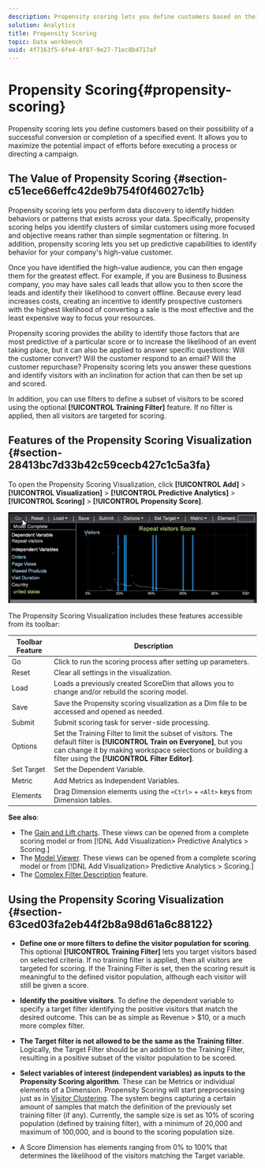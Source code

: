 ```yaml
---
description: Propensity scoring lets you define customers based on their possibility of a successful conversion or completion of a specified event. It allows you to maximize the potential impact of efforts before executing a process or directing a campaign.
solution: Analytics
title: Propensity Scoring
topic: Data workbench
uuid: 4f7163f5-6fe4-4f87-9e27-71ec8b4717af
---
```


# Propensity Scoring{#propensity-scoring}

Propensity scoring lets you define customers based on their possibility of a successful conversion or completion of a specified event. It allows you to maximize the potential impact of efforts before executing a process or directing a campaign.

## The Value of Propensity Scoring {#section-c51ece66effc42de9b754f0f46027c1b}

Propensity scoring lets you perform data discovery to identify hidden behaviors or patterns that exists across your data. Specifically, propensity scoring helps you identify clusters of similar customers using more focused and objective means rather than simple segmentation or filtering. In addition, propensity scoring lets you set up predictive capabilities to identify behavior for your company's high-value customer.

Once you have identified the high-value audience, you can then engage them for the greatest effect. For example, if you are Business to Business company, you may have sales call leads that allow you to then score the leads and identify their likelihood to convert offline. Because every lead increases costs, creating an incentive to identify prospective customers with the highest likelihood of converting a sale is the most effective and the least expensive way to focus your resources.

Propensity scoring provides the ability to identify those factors that are most predictive of a particular score or to increase the likelihood of an event taking place, but it can also be applied to answer specific questions: Will the customer convert? Will the customer respond to an email? Will the customer repurchase? Propensity scoring lets you answer these questions and identify visitors with an inclination for action that can then be set up and scored.

In addition, you can use filters to define a subset of visitors to be scored using the optional **[!UICONTROL Training Filter]** feature. If no filter is applied, then all visitors are targeted for scoring.

## Features of the Propensity Scoring Visualization {#section-28413bc7d33b42c59cecb427c1c5a3fa}

To open the Propensity Scoring Visualization, click **[!UICONTROL Add]** > **[!UICONTROL Visualization]** > **[!UICONTROL Predictive Analytics]** > **[!UICONTROL Scoring]** > **[!UICONTROL Propensity Score]**.

![](assets/propensity_visualization_GO.png)

The Propensity Scoring Visualization includes these features accessible from its toolbar:  

|  Toolbar Feature  | Description  |
|---|---|
|  Go  | Click to run the scoring process after setting up parameters.  |
|  Reset  | Clear all settings in the visualization.  |
|  Load  | Loads a previously created ScoreDim that allows you to change and/or rebuild the scoring model.  |
|  Save  | Save the Propensity scoring visualization as a Dim file to be accessed and opened as needed.  |
|  Submit  | Submit scoring task for server-side processing.  |
|  Options  |Set the Training Filter to limit the subset of visitors. The default filter is **[!UICONTROL Train on Everyone]**, but you can change it by making workspace selections or building a filter using the **[!UICONTROL Filter Editor]**.  |
|  Set Target  | Set the Dependent Variable.  |
|  Metric  | Add Metrics as Independent Variables.  |
|  Elements  | Drag Dimension elements using the `<Ctrl>` + `<Alt>` keys from Dimension tables.  |

**See also**:

* The [Gain and Lift charts](../../../../home/c-get-started/c-analysis-vis/c-visitor-propensity/c-propensity-gain-lift-chart.md#concept-0d049f6baf534f7fb97f271843ba6c4a). These views can be opened from a complete scoring model or from [!DNL Add Visualization> Predictive Analytics > Scoring.] 
* The [Model Viewer](../../../../home/c-get-started/c-analysis-vis/c-visitor-propensity/c-propensity-model-viewer.md#concept-d4fdf4b335c04b0ea07e70ab9a7ce9dd). These views can be opened from a complete scoring model or from [!DNL Add Visualization> Predictive Analytics > Scoring.] 
* The [Complex Filter Description](../../../../home/c-get-started/c-analysis-vis/c-visitor-propensity/c-propensity-complex-filter.md#concept-f9c55e54837f4b5995a00bc950ce5dff) feature.

## Using the Propensity Scoring Visualization {#section-63ced03fa2eb44f2b8a98d61a6c88122}

* **Define one or more filters to define the visitor population for scoring**. This optional **[!UICONTROL Training Filter]** lets you target visitors based on selected criteria. If no training filter is applied, then all visitors are targeted for scoring. If the Training Filter is set, then the scoring result is meaningful to the defined visitor population, although each visitor will still be given a score.
* **Identify the positive visitors**. To define the dependent variable to specify a target filter identifying the positive visitors that match the desired outcome. This can be as simple as Revenue > $10, or a much more complex filter. 
* **The Target filter is not allowed to be the same as the Training filter**. Logically, the Target Filter should be an addition to the Training Filter, resulting in a positive subset of the visitor population to be scored. 
* **Select variables of interest (independent variables) as inputs to the Propensity Scoring algorithm**. These can be Metrics or individual elements of a Dimension. Propensity Scoring will start preprocessing just as in [Visitor Clustering](../../../../home/c-get-started/c-analysis-vis/c-visitor-cluster/c-visitor-cluster.md#concept-1c2406ef7b284a56a02daa38eaa2e73d). The system begins capturing a certain amount of samples that match the definition of the previously set training filter (if any). Currently, the sample size is set as 10% of scoring population (defined by training filter), with a minimum of 20,000 and maximum of 100,000, and is bound to the scoring population size. 

* A Score Dimension has elements ranging from 0% to 100% that determines the likelihood of the visitors matching the Target variable.

